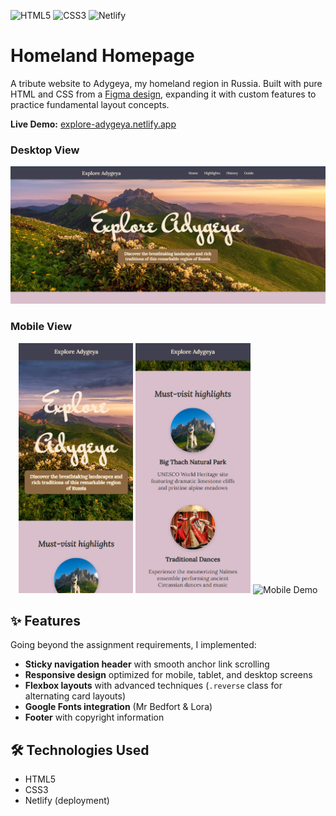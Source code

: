 ![HTML5](https://img.shields.io/badge/HTML5-E34F26?style=flat&logo=html5&logoColor=white)
![CSS3](https://img.shields.io/badge/CSS-563d7c?&style=flat&logo=css3&logoColor=white)
![Netlify](https://img.shields.io/badge/Netlify-00C7B7?style=flat&logo=netlify&logoColor=white)

# Homeland Homepage

A tribute website to Adygeya, my homeland region in Russia. Built with pure HTML and CSS from a [Figma design](https://www.figma.com/design/2QuGfAOcHaZJ6aHXfuamnK/Hometown-Homepage?node-id=0-1&t=gQvTlyRZq1zIjLJD-1), expanding it with custom features to practice fundamental layout concepts.

**Live Demo:** [explore-adygeya.netlify.app](https://explore-adygeya.netlify.app/)

### Desktop View
![explore-adygeya-preview-desktop](assets/explore-adygeya-hero.png)

### Mobile View
<p align="center">
  <img src="assets/explore-adygeya-mobile-1.png" height="400" alt="Mobile Screenshot 1"/>
  <img src="assets/explore-adygeya-mobile-2.png" height="400" alt="Mobile Screenshot 2"/>
  <img src="assets/mobile-version-video.gif" height="400" alt="Mobile Demo"/>
</p>

## ✨ Features

Going beyond the assignment requirements, I implemented:

- **Sticky navigation header** with smooth anchor link scrolling
- **Responsive design** optimized for mobile, tablet, and desktop screens
- **Flexbox layouts** with advanced techniques (`.reverse` class for alternating card layouts)
- **Google Fonts integration** (Mr Bedfort & Lora)
- **Footer** with copyright information

## 🛠️ Technologies Used

- HTML5
- CSS3
- Netlify (deployment)